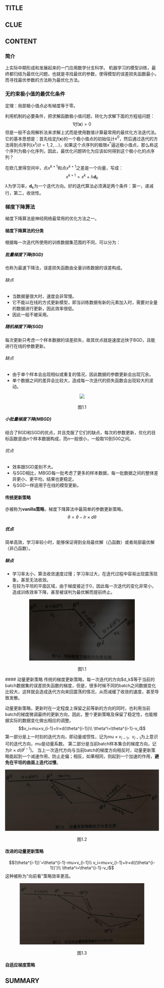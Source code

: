 ## TITLE
## CLUE
## CONTENT
### 简介
上实际中期形成和发展起来的一门应用数学分支科学。
机器学习的模型训练，最终都归结为最优化问题，也就是寻找最优的参数，使得模型的误差损失函数最小，而寻找最优参数的方法称为最优化方法。
### 无约束极小值的最优化条件
定理：局部极小值点必有梯度等于零。

利用机制的必要条件，把求解函数极小值问题，转化为求解下面的方程组问题：
$$\nabla{f(\boldsymbol{x})}=0$$
但是一般不会用解析法来求解上式而是使用数值计算最常用的最优化方法迭代法。它的基本思想是：首先给定$f(\boldsymbol{x})$的一个极小值点的初始估计$x^{0}$，然后通过迭代的方法得到点序列$\{x^t\}(t=1,2,...)$，如果这个点序列的极限$x^*$逼近极小值点，那么称这个序列为极小化序列，因此，最优化问题转化为应该如何得到这个极小化的点序列？

在欧几里得空间中，点$x^{k+1}$和点$x^{k+1}$之差是一个向量，写成：
$$x^{k+1}=x^{k}+\lambda\boldsymbol{d}_k$$
$\lambda$为学习率，$\boldsymbol{d}_k$为一个迭代方向。好的迭代算法必须满足两个条件：第一，递减行，第二，收敛性。
### 梯度下降算法
梯度下降算法是神经网络最常用的优化方法之一。
#### 梯度下降算法的分类
根据每一次迭代所使用的训练数据集范围的不同，可以分为：
##### 批量梯度下降(BGD)
也称为最速下降法，误差损失函数由全量训练数据的误差构成。
###### 缺点
- 当数据量很大时，速度会非常慢。
- 它不能以在线的方式更新模型，即当训练数据有新的元素加入时，需要对全量的数据进行更新，因此效率很低。
- 因此一般不被采用。
##### 随机梯度下降(SGD)
每次更新只考虑一个样本数据的误差损失，故其优点就是速度远快于BGD，且能进行在线的参数更新。
###### 缺点
- 由于单个样本会出现相似或重复的情况，因此数据的参数更新会出现冗余。
- 单个数据之间的差异会比较大，造成每一次迭代的损失函数会出现较大的波动。
<div align="center"><img src="https://ss1.baidu.com/6ONXsjip0QIZ8tyhnq/it/u=2267645611,32278770&fm=173&app=25&f=JPG?w=544&h=282&s=FC8B793287525DCA50DD70D3030080B4" height="200"><p>图1.1</p></div>

##### 小批量梯度下降(MBGD)
结合了BGD和SGD的优点，并且克服了它们的缺点，每次的参数更新，优化的目标函数是由$n$个样本数据构成，而$n$一般很小，一般取$10$到$500$之间。
###### 优点
- 效率跟SGD差别不大。
- 与SGD相比，MBGD每一批考虑了更多的样本数据，每一批数据之间的整体差异更小、更平均，结果也更稳定。
- 与SGD一样适用于在线的模型更新。
#### 传统更新策略
亦被称为**vanilla策略**，梯度下降算法中最简单的参数更新策略。
$$\theta=\theta-lr×d\theta$$
##### 优点
简单高效，学习率较小时，能够保证得到全局最优解（凸函数）或者局部最优解（非凸函数）。
##### 缺点
- 学习率太小，算法收敛速度过慢；学习率过大，在迭代过程中容易出现震荡现象，甚至无法收敛。
- 在较为平坦的平面区域，由于梯度接近于0，因此每一次迭代的变化非常小，造成训练效率下降，甚至被误判为最优解而提前终止。
<div align="center"><img src="./statics/传统梯度下降算法的方向变化图.jpg" height="200"><p>图1.1</p></div>
#### 动量更新策略
传统的梯度更新策略，每一次迭代的方向$d_k$等于当前的batch数据集的误差损失函数的梯度，但是，很多时候不同的batch之间数据变化比较大，这样就会造成迭代方向来回震荡的情况，从而减缓了收敛的速度，甚至导致发散。

动量更新策略，更新时在一定程度上保留之前等新的方向的同时，也利用当前batch的梯度微调最终的更新方向，因此，整个更新策略及保留了稳定性，也能根据实际的数据变化做出相应的调整。
$$v_i=mu×v_{i-1}+lr×d(\theta^{i-1})\\
\theta^i=\theta^{i-1}-v_i$$
第一部分是上一时刻的迭代方向，即动量或惯性，记为$mu×v_{i-1}$，$v_{i-1}$为上意识可的迭代方向，$mu$是动量系数。
第二部分是当前batch样本集合的梯度方向，记为$lr×d(\theta^{i-1})$。
当上一次迭代方向与当前batch的梯度方向相反时，动量更新策略能起到一个减速作用，防止走偏；相反，如果相同，则起到一个加速的作用，**避免在平坦的曲面上迭代过慢**。
<div align="center"><img src="./statics/动量更新策略的方向变化图.jpg" height="200"><p>图1.2</p></div>

#### 改进的动量更新策略
$$(\theta^{i-1})'=\theta^{i-1}-mu×v_{i-1}\\
v_i=mu×v_{i-1}+lr×d((\theta^{i-1})')\\
\theta^i=\theta^{i-1}-v_i$$
这种被称为"向前看"策略效率更高。
<div align="center"><img src="./statics/改进的动量更新策略的方向变化图.jpg" height="200"><p>图1.3</p></div>

#### 自适应梯度策略
## SUMMARY
